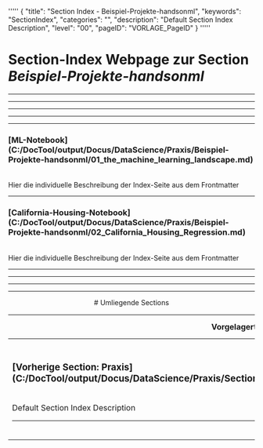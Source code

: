 '''''
{
"title": "Section Index - Beispiel-Projekte-handsonml",
"keywords": "SectionIndex",
"categories": "",
"description": "Default Section Index Description",
"level": "00",
"pageID": "VORLAGE_PageID"
}
'''''


<h1>Section-Index Webpage zur Section <i>Beispiel-Projekte-handsonml</i></h1>

<hr><hr><hr><hr><hr>


<h3>[ML-Notebook](C:/DocTool/output/Docus/DataScience/Praxis/Beispiel-Projekte-handsonml/01_the_machine_learning_landscape.md)</h3><br>Hier die individuelle Beschreibung der Index-Seite aus dem Frontmatter<hr>


<h3>[California-Housing-Notebook](C:/DocTool/output/Docus/DataScience/Praxis/Beispiel-Projekte-handsonml/02_California_Housing_Regression.md)</h3><br>Hier die individuelle Beschreibung der Index-Seite aus dem Frontmatter<hr><center><hr><hr><hr> # Umliegende Sections
 </h2><br><table><thead> <tr> <th><center>Vorgelagerte Section</center></th> <th><center>Nachgelagerte Section</center></th></tr></thead><tbody><tr><td><h3>[Vorherige Section: Praxis](C:/DocTool/output/Docus/DataScience/Praxis/SectionIndex_DocTooloutputDocusDataSciencePraxis.html)</h3><br>Default Section Index Description<hr></td><td><h3>Neue Zuordnung</h3><br><p>Es gibt keine tiefere Section</p><hr></td></tr></tbody></table>